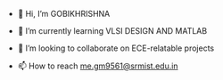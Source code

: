 - 👋 Hi, I’m GOBIKHRISHNA
- 🌱 I’m currently learning VLSI DESIGN AND MATLAB
- 💞️ I’m looking to collaborate on ECE-relatable projects
     
- 📫 How to reach me.gm9561@srmist.edu.in

<!---
GOBIKHRISHNA/GOBIKHRISHNA is a ✨ special ✨ repository because its `README.md` (this file) appears on your GitHub profile.
You can click the Preview link to take a look at your changes.
--->
